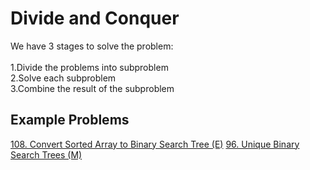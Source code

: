 # Divide and Conquer
We have 3 stages to solve the problem:<br/><br/>
1.Divide the problems into subproblem<br/>
2.Solve each subproblem<br/>
3.Combine the result of the subproblem<br/>

## Example Problems
[108. Convert Sorted Array to Binary Search Tree (E)](https://choosealicense.com/licenses/mit/)
[96. Unique Binary Search Trees (M)   ](https://choosealicense.com/licenses/mit/)

